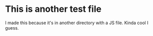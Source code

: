 # This is another test file

I made this because it's in another directory with a JS file. Kinda cool I guess.
